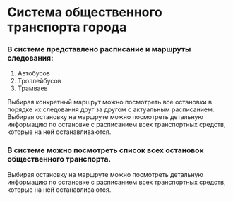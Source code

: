 # Система общественного транспорта города
### В системе представлено расписание и маршруты следования:
1. Автобусов
2. Троллейбусов
3. Трамваев

Выбирая конкретный маршрут можно посмотреть все остановки в порядке их следования друг за другом с актуальным расписанием.
Выбирая остановку на маршруте можно посмотреть детальную информацию по остановке с расписанием всех транспортных средств, которые на ней останавливаются.

### В системе можно посмотреть список всех остановок общественного транспорта. 
Выбирая остановку на маршруте можно посмотреть детальную информацию по остановке с расписанием всех транспортных средств, которые на ней останавливаются.
